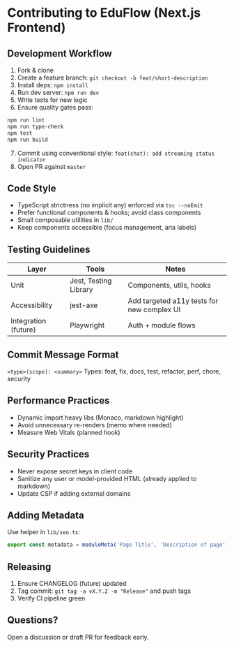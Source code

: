 # Contributing to EduFlow (Next.js Frontend)

## Development Workflow
1. Fork & clone
2. Create a feature branch: `git checkout -b feat/short-description`
3. Install deps: `npm install`
4. Run dev server: `npm run dev`
5. Write tests for new logic
6. Ensure quality gates pass:
```bash
npm run lint
npm run type-check
npm test
npm run build
```
7. Commit using conventional style: `feat(chat): add streaming status indicator`
8. Open PR against `master`

## Code Style
- TypeScript strictness (no implicit any) enforced via `tsc --noEmit`
- Prefer functional components & hooks; avoid class components
- Small composable utilities in `lib/`
- Keep components accessible (focus management, aria labels)

## Testing Guidelines
| Layer | Tools | Notes |
|-------|-------|-------|
| Unit | Jest, Testing Library | Components, utils, hooks |
| Accessibility | jest-axe | Add targeted a11y tests for new complex UI |
| Integration (future) | Playwright | Auth + module flows |

## Commit Message Format
`<type>(scope): <summary>`
Types: feat, fix, docs, test, refactor, perf, chore, security

## Performance Practices
- Dynamic import heavy libs (Monaco, markdown highlight)
- Avoid unnecessary re-renders (memo where needed)
- Measure Web Vitals (planned hook)

## Security Practices
- Never expose secret keys in client code
- Sanitize any user or model-provided HTML (already applied to markdown)
- Update CSP if adding external domains

## Adding Metadata
Use helper in `lib/seo.ts`:
```ts
export const metadata = moduleMeta('Page Title', 'Description of page')
```

## Releasing
1. Ensure CHANGELOG (future) updated
2. Tag commit: `git tag -a vX.Y.Z -m "Release"` and push tags
3. Verify CI pipeline green

## Questions?
Open a discussion or draft PR for feedback early.
